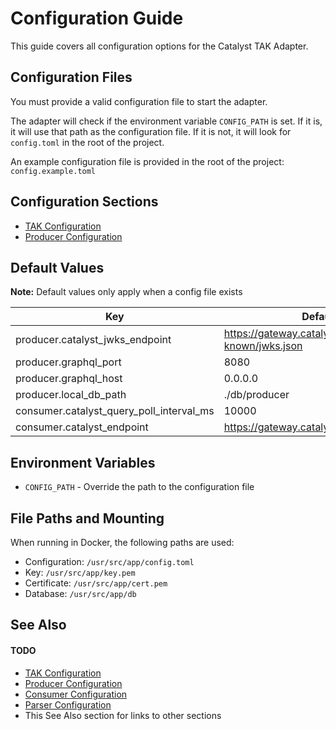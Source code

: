 # Configuration Guide

This guide covers all configuration options for the Catalyst TAK Adapter.

## Configuration Files

You must provide a valid configuration file to start the adapter. 

The adapter will check if the environment variable `CONFIG_PATH` is set. If it is, it will use that path as the configuration file. If it is not, it will look for `config.toml` in the root of the project.

An example configuration file is provided in the root of the project: `config.example.toml` 


## Configuration Sections
- [TAK Configuration](./tak-config.md)
- [Producer Configuration](./producer-config.md)

## Default Values
**Note:** 
Default values only apply when a config file exists

| Key | Default Value |
|-----|--------------|
| producer.catalyst_jwks_endpoint | https://gateway.catalyst.devintelops.io/.well-known/jwks.json |
| producer.graphql_port | 8080 |
| producer.graphql_host | 0.0.0.0 |
| producer.local_db_path | ./db/producer |
| consumer.catalyst_query_poll_interval_ms | 10000 |
| consumer.catalyst_endpoint | https://gateway.catalyst.devintelops.io/graphql |

## Environment Variables

- `CONFIG_PATH` - Override the path to the configuration file

## File Paths and Mounting

When running in Docker, the following paths are used:

- Configuration: `/usr/src/app/config.toml`
- Key: `/usr/src/app/key.pem`
- Certificate: `/usr/src/app/cert.pem`
- Database: `/usr/src/app/db`

## See Also

#### TODO
- [TAK Configuration](./tak-config.md)
- [Producer Configuration](./producer-config.md)
- [Consumer Configuration](./consumer-config.md)
- [Parser Configuration](./parser-config.md)
- This See Also section for links to other sections
